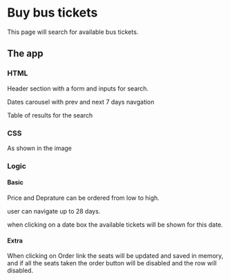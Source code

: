 # Buy bus tickets
This page will search for available bus tickets.

## The app
### HTML
Header section with a form and inputs for search.

Dates carousel with prev and next 7 days navgation

Table of results for the search

### CSS
As shown in the image

### Logic
#### Basic
Price and Deprature can be ordered from low to high.

user can navigate up to 28 days.

when clicking on a date box the available tickets will be shown for this date.

#### Extra
When clicking on Order link the seats will be updated and saved in memory, and if all the seats taken the order button will be disabled and the row will disabled.